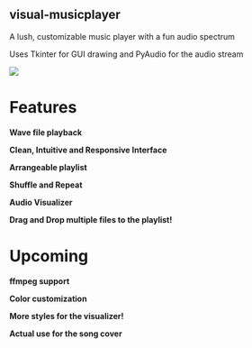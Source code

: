 ## visual-musicplayer
A lush, customizable music player with a fun audio spectrum

Uses Tkinter for GUI drawing and PyAudio for the audio stream

<img src="https://i.imgur.com/FwwhzWp.gif"/>

# Features

**Wave file playback**

**Clean, Intuitive and Responsive Interface**

**Arrangeable playlist**

**Shuffle and Repeat**

**Audio Visualizer**

**Drag and Drop multiple files to the playlist!**

# Upcoming

**ffmpeg support**

**Color customization**

**More styles for the visualizer!**

**Actual use for the song cover**

